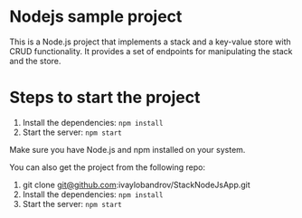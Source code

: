 # Nodejs sample project

This is a Node.js project that implements a stack and a key-value store with CRUD functionality. It provides a set of endpoints for manipulating the stack and the store.

# Steps to start the project

1. Install the dependencies: `npm install`
2. Start the server: `npm start`

Make sure you have Node.js and npm installed on your system.

You can also get the project from the following repo:

1. git clone git@github.com:ivaylobandrov/StackNodeJsApp.git
2. Install the dependencies: `npm install`
3. Start the server: `npm start`
